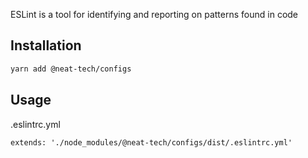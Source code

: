 ESLint is a tool for identifying and reporting on patterns found in code

## Installation

```bash
yarn add @neat-tech/configs
```

## Usage

.eslintrc.yml

```
extends: './node_modules/@neat-tech/configs/dist/.eslintrc.yml'
```
